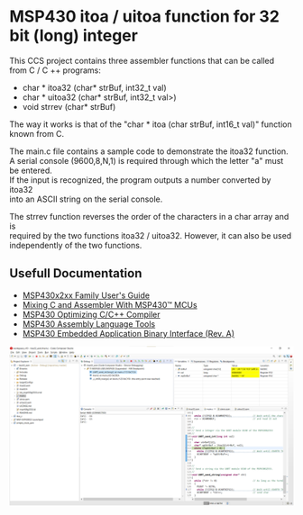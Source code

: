 # MSP430 itoa / uitoa function for 32 bit (long) integer

This CCS project contains three assembler functions that can be called from C / C ++ programs:
* char * itoa32 (char* strBuf, int32_t val)
* char * uitoa32 (char* strBuf, int32_t val>)
* void strrev (char* strBuf)

The way it works is that of the "char * itoa (char strBuf, int16_t val)" function known from C.

The main.c file contains a sample code to demonstrate the itoa32 function.<br>
A serial console (9600,8,N,1) is required through which the letter "a" must be entered.<br>
If the input is recognized, the program outputs a number converted by itoa32<br>
into an ASCII string on the serial console.<br>  

The strrev function reverses the order of the characters in a char array and is<br>
required by the two functions itoa32 / uitoa32. However, it can also be used<br>
independently of the two functions.

## Usefull Documentation
* [MSP430x2xx Family User's Guide](https://www.ti.com/lit/ug/slau144j/slau144j.pdf)
* [Mixing C and Assembler With MSP430™ MCUs](https://www.ti.com/lit/an/slaa140a/slaa140a.pdf)
* [MSP430 Optimizing C/C++ Compiler](https://www.ti.com/lit/ug/slau132y/slau132y.pdf)<br>
* [MSP430 Assembly Language Tools](https://www.ti.com/lit/pdf/SLAU131Y)<br>
* [MSP430 Embedded Application Binary Interface (Rev. A)](https://www.ti.com/lit/pdf/slaa534)<br>


![CCS](https://github.com/DoImant/Stuff/blob/main/MSP430/itoa32.png)

